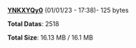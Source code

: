 [**YNKXYQy0**](/data/YNKXYQy0.txt) (01/01/23 - 17:38)- 125 bytes

**Total Datas**: 2518

**Total Size**: 16.13 MB / 16.1 MB